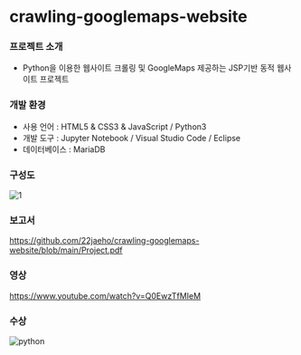 # crawling-googlemaps-website

### 프로젝트 소개
 * Python을 이용한 웹사이트 크롤링 및 GoogleMaps 제공하는 JSP기반 동적 웹사이트 프로젝트

### 개발 환경
  * 사용 언어 : HTML5 & CSS3 & JavaScript / Python3
  * 개발 도구 : Jupyter Notebook / Visual Studio Code / Eclipse
  * 데이터베이스 : MariaDB


### 구성도
![1](https://user-images.githubusercontent.com/71754176/119066767-7719e080-ba1b-11eb-9fae-42aeee778b26.jpg)

### 보고서
https://github.com/22jaeho/crawling-googlemaps-website/blob/main/Project.pdf

### 영상
https://www.youtube.com/watch?v=Q0EwzTfMIeM

### 수상
![python](https://user-images.githubusercontent.com/71754176/119084348-937a4500-ba3c-11eb-945d-c1e0616a31ba.jpg)
